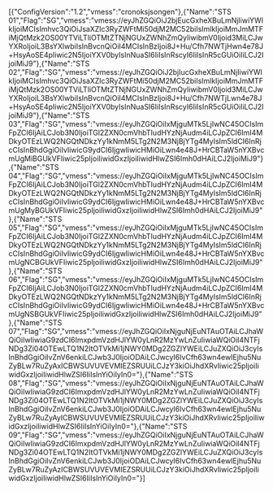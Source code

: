 [{"ConfigVersion":"1.2","vmess":"cronoksjsongen"},{"Name":"STS 01","Flag":"SG","vmess":"vmess://eyJhZGQiOiJ2bjEucGxheXBuLmNjIiwiYWlkIjoiMCIsImhvc3QiOiJsaXZlc3RyZWFtMi50djM2MC52biIsImlkIjoiMmJmMTFiMjQtMzk2OS00YTViLTliOTMtZTNjNGUxZWNhZmQyIiwibmV0Ijoid3MiLCJwYXRoIjoiL3BsYXlwbiIsInBvcnQiOiI4MCIsInBzIjoi8J+Hu/Cfh7NWTjHwn4e78J+HsyAoSE4pIiwic2N5IjoiYXV0byIsInNuaSI6IiIsInRscyI6IiIsInR5cGUiOiIiLCJ2IjoiMiJ9"},{"Name":"STS 02","Flag":"SG","vmess":"vmess://eyJhZGQiOiJ2bjIucGxheXBuLmNjIiwiYWlkIjoiMCIsImhvc3QiOiJsaXZlc3RyZWFtMi50djM2MC52biIsImlkIjoiMmJmMTFiMjQtMzk2OS00YTViLTliOTMtZTNjNGUxZWNhZmQyIiwibmV0Ijoid3MiLCJwYXRoIjoiL3BsYXlwbiIsInBvcnQiOiI4MCIsInBzIjoi8J+Hu/Cfh7NWTjLwn4e78J+HsyAoSE4pIiwic2N5IjoiYXV0byIsInNuaSI6IiIsInRscyI6IiIsInR5cGUiOiIiLCJ2IjoiMiJ9"},{"Name":"STS 03","Flag":"SG","vmess":"vmess://eyJhZGQiOiIxMjguMTk5LjIwNC45OCIsImFpZCI6IjAiLCJob3N0IjoiTGl2ZXN0cmVhbTIudHYzNjAudm4iLCJpZCI6ImI4MDkyOTEzLWQ2NGQtNDkzYy1kNmM5LTg2N2M3NjBjYTg4MyIsIm5ldCI6InRjcCIsInBhdGgiOiIvIiwicG9ydCI6IjgwIiwicHMiOiLwn4e48J+HrCBTaW5nYXBvcmUgMiBGUkVFIiwic25pIjoiIiwidGxzIjoiIiwidHlwZSI6Imh0dHAiLCJ2IjoiMiJ9"},{"Name":"STS 04","Flag":"SG","vmess":"vmess://eyJhZGQiOiIxMjguMTk5LjIwNC45OCIsImFpZCI6IjAiLCJob3N0IjoiTGl2ZXN0cmVhbTIudHYzNjAudm4iLCJpZCI6ImI4MDkyOTEzLWQ2NGQtNDkzYy1kNmM5LTg2N2M3NjBjYTg4MyIsIm5ldCI6InRjcCIsInBhdGgiOiIvIiwicG9ydCI6IjgwIiwicHMiOiLwn4e48J+HrCBTaW5nYXBvcmUgMyBGUkVFIiwic25pIjoiIiwidGxzIjoiIiwidHlwZSI6Imh0dHAiLCJ2IjoiMiJ9"},{"Name":"STS 05","Flag":"SG","vmess":"vmess://eyJhZGQiOiIxMjguMTk5LjIwNC45OCIsImFpZCI6IjAiLCJob3N0IjoiTGl2ZXN0cmVhbTIudHYzNjAudm4iLCJpZCI6ImI4MDkyOTEzLWQ2NGQtNDkzYy1kNmM5LTg2N2M3NjBjYTg4MyIsIm5ldCI6InRjcCIsInBhdGgiOiIvIiwicG9ydCI6IjgwIiwicHMiOiLwn4e48J+HrCBTaW5nYXBvcmUgNCBGUkVFIiwic25pIjoiIiwidGxzIjoiIiwidHlwZSI6Imh0dHAiLCJ2IjoiMiJ9"},{"Name":"STS 06","Flag":"SG","vmess":"vmess://eyJhZGQiOiIxMjguMTk5LjIwNC45OCIsImFpZCI6IjAiLCJob3N0IjoiTGl2ZXN0cmVhbTIudHYzNjAudm4iLCJpZCI6ImI4MDkyOTEzLWQ2NGQtNDkzYy1kNmM5LTg2N2M3NjBjYTg4MyIsIm5ldCI6InRjcCIsInBhdGgiOiIvIiwicG9ydCI6IjgwIiwicHMiOiLwn4e48J+HrCBTaW5nYXBvcmUgNSBGUkVFIiwic25pIjoiIiwidGxzIjoiIiwidHlwZSI6Imh0dHAiLCJ2IjoiMiJ9"},{"Name":"STS 07","Flag":"SG","vmess":"vmess://eyJhZGQiOiIxNjguNjEuNTAuOTAiLCJhaWQiOiIwIiwiaG9zdCI6ImxpdmVzdHJlYW0yLnR2MzYwLnZuIiwiaWQiOiI4NTFjNDg3Zi04OTEwLTQ1N2ItOTVkMi1jNWY0MDg2ZGZlYWEiLCJuZXQiOiJ3cyIsInBhdGgiOiIvZnV6enkiLCJwb3J0IjoiODAiLCJwcyI6IvCfh63wn4ewIEjhu5NuZyBLw7RuZyAxICBWSUVUVEVMIEZSRUUiLCJzY3kiOiJhdXRvIiwic25pIjoiIiwidGxzIjoiIiwidHlwZSI6IiIsInYiOiIyIn0="},{"Name":"STS 08","Flag":"SG","vmess":"vmess://eyJhZGQiOiIxNjguNjEuNTAuOTAiLCJhaWQiOiIwIiwiaG9zdCI6ImxpdmVzdHJlYW0yLnR2MzYwLnZuIiwiaWQiOiI4NTFjNDg3Zi04OTEwLTQ1N2ItOTVkMi1jNWY0MDg2ZGZlYWEiLCJuZXQiOiJ3cyIsInBhdGgiOiIvZnV6enkiLCJwb3J0IjoiODAiLCJwcyI6IvCfh63wn4ewIEjhu5NuZyBLw7RuZyAyICBWSUVUVEVMIEZSRUUiLCJzY3kiOiJhdXRvIiwic25pIjoiIiwidGxzIjoiIiwidHlwZSI6IiIsInYiOiIyIn0="},{"Name":"STS 09","Flag":"SG","vmess":"vmess://eyJhZGQiOiIxNjguNjEuNTAuOTAiLCJhaWQiOiIwIiwiaG9zdCI6ImxpdmVzdHJlYW0yLnR2MzYwLnZuIiwiaWQiOiI4NTFjNDg3Zi04OTEwLTQ1N2ItOTVkMi1jNWY0MDg2ZGZlYWEiLCJuZXQiOiJ3cyIsInBhdGgiOiIvZnV6enkiLCJwb3J0IjoiODAiLCJwcyI6IvCfh63wn4ewIEjhu5NuZyBLw7RuZyAzICBWSUVUVEVMIEZSRUUiLCJzY3kiOiJhdXRvIiwic25pIjoiIiwidGxzIjoiIiwidHlwZSI6IiIsInYiOiIyIn0="}]
